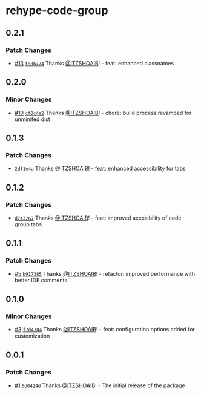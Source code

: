 # rehype-code-group

## 0.2.1

### Patch Changes

- [#13](https://github.com/ITZSHOAIB/rehype-code-group/pull/13) [`f88b774`](https://github.com/ITZSHOAIB/rehype-code-group/commit/f88b774afa66233c580043a0079db0852b676d69) Thanks [@ITZSHOAIB](https://github.com/ITZSHOAIB)! - feat: enhanced classnames

## 0.2.0

### Minor Changes

- [#10](https://github.com/ITZSHOAIB/rehype-code-group/pull/10) [`cf0c4e2`](https://github.com/ITZSHOAIB/rehype-code-group/commit/cf0c4e2f8d2637992ae91b2447dec44ae3cd535f) Thanks [@ITZSHOAIB](https://github.com/ITZSHOAIB)! - chore: build process revamped for unminifed dist

## 0.1.3

### Patch Changes

- [`2df1e4a`](https://github.com/ITZSHOAIB/rehype-code-group/commit/2df1e4a34693590c9402566ca2d358ee982db69b) Thanks [@ITZSHOAIB](https://github.com/ITZSHOAIB)! - feat: enhanced accessibility for tabs

## 0.1.2

### Patch Changes

- [`d743267`](https://github.com/ITZSHOAIB/rehype-code-group/commit/d743267ecfd69e370e1c2575fb800863a095c3af) Thanks [@ITZSHOAIB](https://github.com/ITZSHOAIB)! - feat: improved accesibility of code group tabs

## 0.1.1

### Patch Changes

- [#5](https://github.com/ITZSHOAIB/rehype-code-group/pull/5) [`b917385`](https://github.com/ITZSHOAIB/rehype-code-group/commit/b9173857ce89d1739b9b64b5ce085475ca6caf41) Thanks [@ITZSHOAIB](https://github.com/ITZSHOAIB)! - refactor: improved performance with better IDE comments

## 0.1.0

### Minor Changes

- [#3](https://github.com/ITZSHOAIB/rehype-code-group/pull/3) [`f7d4784`](https://github.com/ITZSHOAIB/rehype-code-group/commit/f7d4784bb70028cb123d0591f428b9d77d91e8d9) Thanks [@ITZSHOAIB](https://github.com/ITZSHOAIB)! - feat: configuration options added for customization

## 0.0.1

### Patch Changes

- [#1](https://github.com/ITZSHOAIB/rehype-code-group/pull/1) [`6d0424d`](https://github.com/ITZSHOAIB/rehype-code-group/commit/6d0424d116f6b71e86765a1d12923f189f656492) Thanks [@ITZSHOAIB](https://github.com/ITZSHOAIB)! - The initial release of the package

